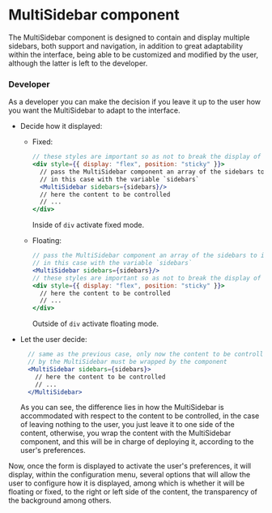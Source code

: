 # MultiSidebar component

The MultiSidebar component is designed to contain and display multiple sidebars, both support and navigation, in addition to great adaptability within the interface, being able to be customized and modified by the user, although the latter is left to the developer.

### Developer

As a developer you can make the decision if you leave it up to the user how you want the MultiSidebar to adapt to the interface.

- Decide how it displayed:

  - Fixed:
  
    ```jsx
    // these styles are important so as not to break the display of the component
    <div style={{ display: "flex", position: "sticky" }}>
      // pass the MultiSidebar component an array of the sidebars to include,
      // in this case with the variable `sidebars`
      <MultiSidebar sidebars={sidebars}/>
      // here the content to be controlled
      // ...
    </div>
    ```
    Inside of `div` activate fixed mode.

  - Floating:

    ```jsx
    // pass the MultiSidebar component an array of the sidebars to include,
    // in this case with the variable `sidebars`
    <MultiSidebar sidebars={sidebars}/>
    // these styles are important so as not to break the display of the component
    <div style={{ display: "flex", position: "sticky" }}>
      // here the content to be controlled
      // ...
    </div>
    ```
    Outside of `div` activate floating mode.


- Let the user decide:
  ```jsx
    // same as the previous case, only now the content to be controlled 
    // by the MultiSidebar must be wrapped by the component
    <MultiSidebar sidebars={sidebars}>
      // here the content to be controlled
      // ...
    </MultiSidebar>

  ```

  As you can see, the difference lies in how the MultiSidebar is accommodated with respect to the content to be controlled, in the case of leaving nothing to the user, you just leave it to one side of the content, otherwise, you wrap the content with the MultiSidebar component, and this will be in charge of deploying it, according to the user's preferences.

Now, once the form is displayed to activate the user's preferences, it will display, within the configuration menu, several options that will allow the user to configure how it is displayed, among which is whether it will be floating or fixed, to the right or left side of the content, the transparency of the background among others.